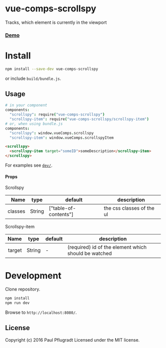 # vue-comps-scrollspy

Tracks, which element is currently in the viewport

### [Demo](https://vue-comps.github.io/vue-comps-scrollspy)


# Install

```sh
npm install --save-dev vue-comps-scrollspy
```
or include `build/bundle.js`.

## Usage
```coffee
# in your component
components:
  "scrollspy": require("vue-comps-scrollspy")
  "scrollspy-item": require("vue-comps-scrollspy/scrollspy-item")
# or, when using bundle.js
components:
  "scrollspy": window.vueComps.scrollspy
  "scrollspy-item": window.vueComps.scrollspyItem
```
```html
<scrollspy>
  <scrollspy-item target="someID">someDescription</scrollspy-item>
</scrollspy>
```

For examples see [`dev/`](dev/).

#### Props
Scrollspy

| Name | type | default | description |
| ---:| --- | ---| --- |
| classes | String | ["table-of-contents"] | the css classes of the ul |

Scrollspy-item

| Name | type | default | description |
| ---:| --- | ---| --- |
| target | String | - | (required) id of the element which should be watched |

# Development
Clone repository.
```sh
npm install
npm run dev
```
Browse to `http://localhost:8080/`.

## License
Copyright (c) 2016 Paul Pflugradt
Licensed under the MIT license.

